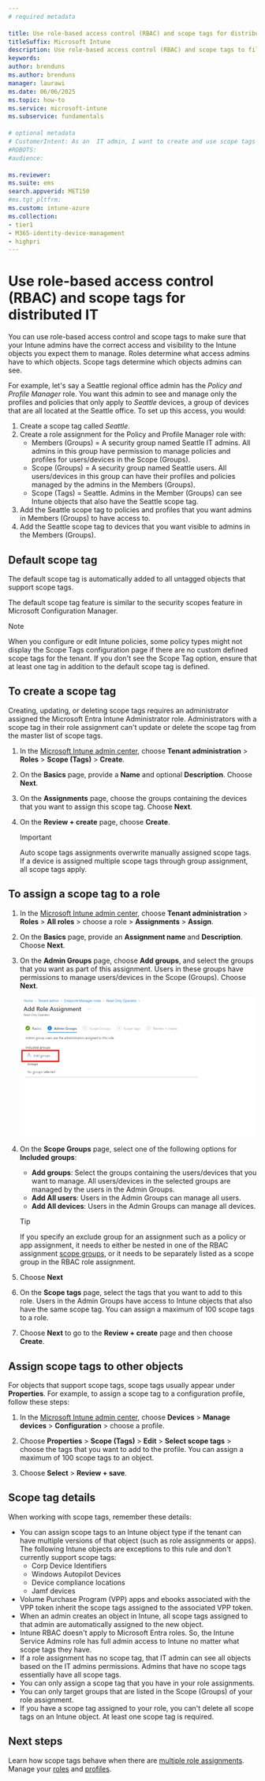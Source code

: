 ```yaml
---
# required metadata

title: Use role-based access control (RBAC) and scope tags for distributed IT
titleSuffix: Microsoft Intune
description: Use role-based access control (RBAC) and scope tags to filter configuration profiles to specific roles.
keywords:
author: brenduns
ms.author: brenduns
manager: laurawi
ms.date: 06/06/2025
ms.topic: how-to
ms.service: microsoft-intune
ms.subservice: fundamentals

# optional metadata
# CustomerIntent: As an  IT admin, I want to create and use scope tags so that right admins have the correct access and visibility to the required Intune objects.
#ROBOTS:
#audience:

ms.reviewer:
ms.suite: ems
search.appverid: MET150
#ms.tgt_pltfrm:
ms.custom: intune-azure
ms.collection:
- tier1
- M365-identity-device-management
- highpri
---
```


# Use role-based access control (RBAC) and scope tags for distributed IT

You can use role-based access control and scope tags to make sure that your Intune admins have the correct access and visibility to the Intune objects you expect them to manage. Roles determine what access admins have to which objects. Scope tags determine which objects admins can see.

For example, let's say a Seattle regional office admin has the *Policy and Profile Manager* role. You want this admin to see and manage only the profiles and policies that only apply to *Seattle* devices, a group of devices that are all located at the Seattle office. To set up this access, you would:

1. Create a scope tag called *Seattle*.
2. Create a role assignment for the Policy and Profile Manager role with:
    - Members (Groups) = A security group named Seattle IT admins. All admins in this group have  permission to manage policies and profiles for users/devices in the Scope (Groups).
    - Scope (Groups) = A security group named Seattle users. All users/devices in this group can have their profiles and policies managed by the admins in the Members (Groups).
    - Scope (Tags) = Seattle. Admins in the Member (Groups) can see Intune objects that also have the Seattle scope tag.
3. Add the Seattle scope tag to policies and profiles that you want admins in Members (Groups) to have access to.
4. Add the Seattle scope tag to devices that you want visible to admins in the Members (Groups).

## Default scope tag

The default scope tag is automatically added to all untagged objects that support scope tags.

The default scope tag feature is similar to the security scopes feature in Microsoft Configuration Manager.

> [!NOTE]
> When you configure or edit Intune policies, some policy types might not display the Scope Tags configuration page if there are no custom defined scope tags for the tenant.
> If you don't see the Scope Tag option, ensure that at least one tag in addition to the default scope tag is defined.

## To create a scope tag

Creating, updating, or deleting scope tags requires an administrator assigned the Microsoft Entra Intune Administrator role. Administrators with a scope tag in their role assignment can't update or delete the scope tag from the master list of scope tags.

1. In the [Microsoft Intune admin center](https://go.microsoft.com/fwlink/?linkid=2109431), choose **Tenant administration** > **Roles** > **Scope (Tags)** > **Create**.
2. On the **Basics** page, provide a **Name** and optional **Description**. Choose **Next**.
3. On the **Assignments** page, choose the groups containing the devices that you want to assign this scope tag. Choose **Next**.
4. On the **Review + create** page, choose **Create**.

    > [!IMPORTANT]
    > Auto scope tags assignments overwrite manually assigned scope tags.
    > If a device is assigned multiple scope tags through group assignment, all scope tags apply.

## To assign a scope tag to a role

1. In the [Microsoft Intune admin center](https://go.microsoft.com/fwlink/?linkid=2109431), choose **Tenant administration** > **Roles** > **All roles** > choose a role > **Assignments** > **Assign**.
2. On the **Basics** page, provide an **Assignment name** and **Description**. Choose **Next**.
3. On the **Admin Groups** page, choose **Add groups**, and select the groups that you want as part of this assignment. Users in these groups have permissions to manage users/devices in the Scope (Groups). Choose **Next**.

    ![Screenshot of select member groups.](./media/scope-tags/select-member-groups.png)

4. On the **Scope Groups** page, select one of the following options for **Included groups**:
    - **Add groups**: Select the groups containing the users/devices that you want to manage. All users/devices in the selected groups are managed by the users in the Admin Groups.
    - **Add All users**: Users in the Admin Groups can manage all users.
    - **Add All devices**: Users in the Admin Groups can manage all devices.

   > [!TIP]  
   > If you specify an exclude group for an assignment such as a policy or app assignment, it needs to either be nested in one of the RBAC assignment [scope groups](../fundamentals/role-based-access-control-reference.md#about-intune-role-assignments), or it needs to be separately listed as a scope group in the RBAC role assignment.

5. Choose **Next**
6. On the **Scope tags** page, select the tags that you want to add to this role. Users in the Admin Groups have access to Intune objects that also have the same scope tag. You can assign a maximum of 100 scope tags to a role.
7. Choose **Next** to go to the **Review + create** page and then choose **Create**.

## Assign scope tags to other objects

For objects that support scope tags, scope tags usually appear under **Properties**. For example, to assign a scope tag to a configuration profile, follow these steps:

1. In the [Microsoft Intune admin center](https://go.microsoft.com/fwlink/?linkid=2109431), choose **Devices** > **Manage devices** > **Configuration** > choose a profile.

2. Choose **Properties** > **Scope (Tags)** > **Edit** > **Select scope tags** > choose the tags that you want to add to the profile. You can assign a maximum of 100 scope tags to an object.
3. Choose **Select** > **Review + save**.

## Scope tag details

When working with scope tags, remember these details:

- You can assign scope tags to an Intune object type if the tenant can have multiple versions of that object (such as role assignments or apps).
  The following Intune objects are exceptions to this rule and don't currently support scope tags:
  - Corp Device Identifiers
  - Windows Autopilot Devices
  - Device compliance locations
  - Jamf devices
- Volume Purchase Program (VPP) apps and ebooks associated with the VPP token inherit the scope tags assigned to the associated VPP token.
- When an admin creates an object in Intune, all scope tags assigned to that admin are automatically assigned to the new object.
- Intune RBAC doesn't apply to Microsoft Entra roles. So, the Intune Service Admins role has full admin access to Intune no matter what scope tags they have.
- If a role assignment has no scope tag, that IT admin can see all objects based on the IT admins permissions. Admins that have no scope tags essentially have all scope tags.
- You can only assign a scope tag that you have in your role assignments.
- You can only target groups that are listed in the Scope (Groups) of your role assignment.
- If you have a scope tag assigned to your role, you can't delete all scope tags on an Intune object. At least one scope tag is required.

## Next steps

Learn how scope tags behave when there are [multiple role assignments](role-based-access-control.md#multiple-role-assignments).
Manage your [roles](role-based-access-control.md) and [profiles](../configuration/device-profile-assign.md).
